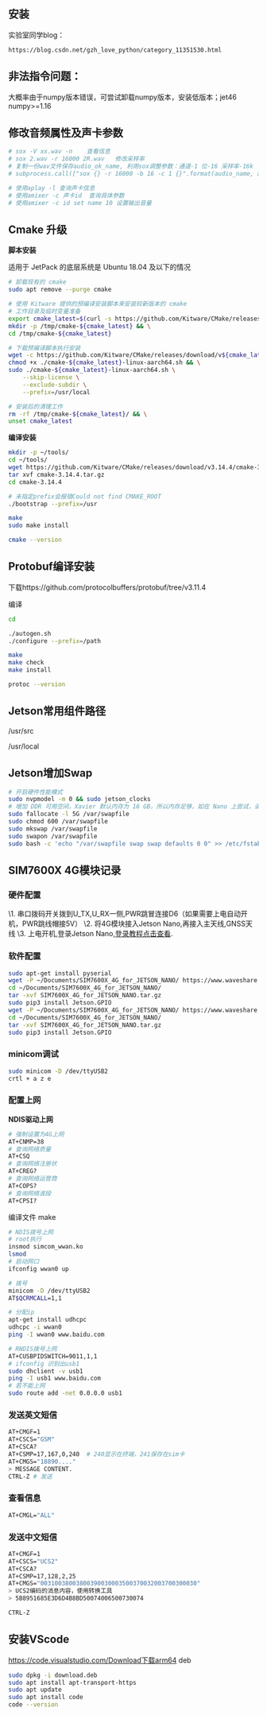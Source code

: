 ## 安装

实验室同学blog：

`https://blog.csdn.net/gzh_love_python/category_11351530.html`



## 非法指令问题：

大概率由于numpy版本错误，可尝试卸载numpy版本，安装低版本；jet46 numpy>=1.16



## 修改音频属性及声卡参数

```bash
# sox -V xx.wav -n    查看信息
# sox 2.wav -r 16000 2R.wav   修改采样率
# 复制一份wav文件保存audio_ok_name, 利用sox调整参数：通道-1 位-16 采样率-16k
# subprocess.call(["sox {} -r 16000 -b 16 -c 1 {}".format(audio_name, audio_ok_name)], shell=True)

# 使用aplay -l 查询声卡信息
# 使用amixer -c 声卡id  查询具体参数
# 使用amixer -c id set name 10 设置输出音量 
```



## Cmake 升级

**脚本安装**

适用于 JetPack 的底层系统是 Ubuntu 18.04 及以下的情况

```bash
# 卸载现有的 cmake
sudo apt remove --purge cmake

# 使用 Kitware 提供的预编译安装脚本来安装较新版本的 cmake
# 工作目录及临时变量准备
export cmake_latest=$(curl -s https://github.com/Kitware/CMake/releases/latest | grep -oE "\/tag\/v([[:digit:]]|\.)+" | grep -oE "([[:digit:]]|\.)+") && \
mkdir -p /tmp/cmake-${cmake_latest} && \
cd /tmp/cmake-${cmake_latest}

# 下载预编译脚本执行安装
wget -c https://github.com/Kitware/CMake/releases/download/v${cmake_latest}/cmake-${cmake_latest}-linux-aarch64.sh && \
chmod +x ./cmake-${cmake_latest}-linux-aarch64.sh && \
sudo ./cmake-${cmake_latest}-linux-aarch64.sh \
    --skip-license \
    --exclude-subdir \
    --prefix=/usr/local

# 安装后的清理工作
rm -rf /tmp/cmake-${cmake_latest}/ && \
unset cmake_latest

```

**编译安装**

```bash
mkdir -p ~/tools/
cd ~/tools/
wget https://github.com/Kitware/CMake/releases/download/v3.14.4/cmake-3.14.4.tar.gz
tar xvf cmake-3.14.4.tar.gz
cd cmake-3.14.4

# 未指定prefix会报错Could not find CMAKE_ROOT
./bootstrap --prefix=/usr

make
sudo make install

cmake --version
```



## Protobuf编译安装

下载https://github.com/protocolbuffers/protobuf/tree/v3.11.4

编译

```bash
cd 

./autogen.sh
./configure --prefix=/path

make 
make check
make install

protoc --version
```



## Jetson常用组件路径

/usr/src

/usr/local



## Jetson增加Swap

```bash
# 开启硬件性能模式
sudo nvpmodel -m 0 && sudo jetson_clocks
# 增加 DDR 可用空间，Xavier 默认内存为 16 GB，所以内存足够，如在 Nano 上尝试，请执行如下操作。
sudo fallocate -l 5G /var/swapfile
sudo chmod 600 /var/swapfile
sudo mkswap /var/swapfile
sudo swapon /var/swapfile
sudo bash -c 'echo "/var/swapfile swap swap defaults 0 0" >> /etc/fstab'
```



## SIM7600X 4G模块记录

### 硬件配置

\1. 串口拨码开关拨到U_TX,U_RX一侧,PWR跳冒连接D6（如果需要上电自动开机，PWR跳线帽接5V）
\2. 将4G模块接入Jetson Nano,再接入主天线,GNSS天线
\3. 上电开机,登录Jetson Nano,[登录教程点击查看](https://www.waveshare.net/study/portal.php?mod=view&aid=894).



### 软件配置

```bash
sudo apt-get install pyserial
wget -P ~/Documents/SIM7600X_4G_for_JETSON_NANO/ https://www.waveshare.net/w/upload/6/64/SIM7600X_4G_for_JETSON_NANO.tar.gz
cd ~/Documents/SIM7600X_4G_for_JETSON_NANO/
tar -xvf SIM7600X_4G_for_JETSON_NANO.tar.gz
sudo pip3 install Jetson.GPIO
wget -P ~/Documents/SIM7600X_4G_for_JETSON_NANO/ https://www.waveshare.net/w/upload/6/64/SIM7600X_4G_for_JETSON_NANO.tar.gz
cd ~/Documents/SIM7600X_4G_for_JETSON_NANO/
tar -xvf SIM7600X_4G_for_JETSON_NANO.tar.gz
sudo pip3 install Jetson.GPIO
```



### minicom调试

```bash
sudo minicom -D /dev/ttyUSB2 
crtl + a z e 
```



### 配置上网

**NDIS驱动上网**

```bash
# 强制设置为4G上网
AT+CNMP=38
# 查询网络质量
AT+CSQ
# 查询网络注册状
AT+CREG?
# 查询网络运营商
AT+COPS?
# 查询网络波段
AT+CPSI?
```

编译文件 make

```bash
# NDIS拨号上网
# root执行
insmod simcom_wwan.ko
lsmod
# 启动网口
ifconfig wwan0 up

# 拨号
minicom -D /dev/ttyUSB2
AT$QCRMCALL=1,1

# 分配ip
apt-get install udhcpc
udhcpc -i wwan0
ping -I wwan0 www.baidu.com

# RNDIS拨号上网
AT+CUSBPIDSWITCH=9011,1,1
# ifconfig 识别出usb1
sudo dhclient -v usb1
ping -I usb1 www.baidu.com
# 若不能上网
sudo route add -net 0.0.0.0 usb1
```



### 发送英文短信

```bash
AT+CMGF=1
AT+CSCS="GSM"
AT+CSCA?
AT+CSMP=17,167,0,240  # 240显示在终端，241保存在sim卡
AT+CMGS="18890...."
> MESSAGE CONTENT.
CTRL-Z # 发送
```



### 查看信息

```bash
AT+CMGL="ALL"
```



### 发送中文短信

```bash
AT+CMGF=1
AT+CSCS="UCS2"
AT+CSCA?
AT+CSMP=17,128,2,25
AT+CMGS="00310038003800390030003500370032003700300030"
> UCS2编码的消息内容，使用转换工具
> 5B8951685E3D6D4B8BD50074006500730074

CTRL-Z
```



## 安装VScode

https://code.visualstudio.com/Download下载arm64 deb

```bash
sudo dpkg -i download.deb
sudo apt install apt-transport-https
sudo apt update
sudo apt install code
code --version
```

